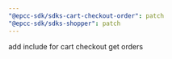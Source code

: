 ```yaml
---
"@epcc-sdk/sdks-cart-checkout-order": patch
"@epcc-sdk/sdks-shopper": patch
---
```


add include for cart checkout get orders
